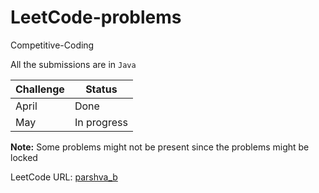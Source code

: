 # LeetCode-problems
Competitive-Coding

All the submissions are in `Java`

Challenge | Status 
--- | --- |
April | Done
May | In progress | 

**Note:** Some problems might not be present since the problems might be locked

LeetCode URL: [parshva_b](https://leetcode.com/parshva_b/)